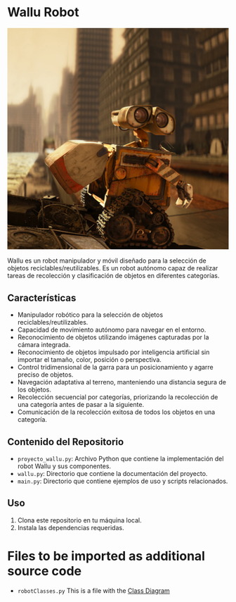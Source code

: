 # Wallu Robot

![Wallu Robot](wa03.jpg)

Wallu es un robot manipulador y móvil diseñado para la selección de objetos reciclables/reutilizables. Es un robot autónomo capaz de realizar tareas de recolección y clasificación de objetos en diferentes categorías.

## Características

- Manipulador robótico para la selección de objetos reciclables/reutilizables.
- Capacidad de movimiento autónomo para navegar en el entorno.
- Reconocimiento de objetos utilizando imágenes capturadas por la cámara integrada.
- Reconocimiento de objetos impulsado por inteligencia artificial sin importar el tamaño, color, posición o perspectiva.
- Control tridimensional de la garra para un posicionamiento y agarre preciso de objetos.
- Navegación adaptativa al terreno, manteniendo una distancia segura de los objetos.
- Recolección secuencial por categorías, priorizando la recolección de una categoría antes de pasar a la siguiente.
- Comunicación de la recolección exitosa de todos los objetos en una categoría.

## Contenido del Repositorio

- `proyecto_wallu.py`: Archivo Python que contiene la implementación del robot Wallu y sus componentes.
- `wallu.py`: Directorio que contiene la documentación del proyecto.
- `main.py`: Directorio que contiene ejemplos de uso y scripts relacionados.

## Uso

1. Clona este repositorio en tu máquina local.
2. Instala las dependencias requeridas.

# Files to be imported as additional source code  

- `robotClasses.py` This is a file with the [Class Diagram](https://app.genmymodel.com/api/projects/_K0Sx4P0bEe2JlLbgf0QSMg/diagrams/_K0Sx4_0bEe2JlLbgf0QSMg/svg)
